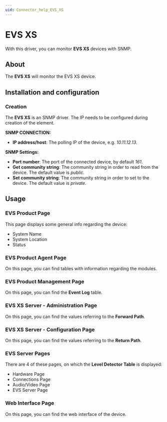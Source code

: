 ```yaml
---
uid: Connector_help_EVS_XS
---
```


# EVS XS

With this driver, you can monitor **EVS XS** devices with SNMP.

## About

The **EVS XS** will monitor the EVS XS device.

## Installation and configuration

### Creation

The **EVS XS** is an SNMP driver. The IP needs to be configured during creation of the element.

**SNMP CONNECTION:**

- **IP address/host**: The polling IP of the device, e.g. *10.11.12.13*.

**SNMP Settings:**

- **Port number**: The port of the connected device, by default *161*.
- **Get community string**: The community string in order to read from the device. The default value is *public.*
- **Set community string**: The community string in order to set to the device. The default value is *private*.

## Usage

### EVS Product Page

This page displays some general info regarding the device:

- System Name
- System Location
- Status

### EVS Product Agent Page

On this page, you can find tables with information regarding the modules.

### EVS Product Management Page

On this page, you can find the **Event Log** table.

### EVS XS Server - Administration Page

On this page, you can find the values referring to the **Forward Path**.

### EVS XS Server - Configuration Page

On this page, you can find the values referring to the **Return Path**.

### EVS Server Pages

There are 4 of these pages, on which the **Level Detector Table** is displayed:

- Hardware Page
- Connections Page
- Audio/Video Page
- EVS Server Page

### Web Interface Page

On this page, you can find the web interface of the device.
